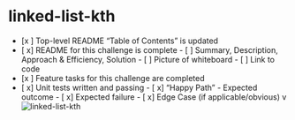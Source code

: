 # linked-list-kth

- [x ] Top-level README “Table of Contents” is updated
- [ x] README for this challenge is complete
       - [ ] Summary, Description, Approach & Efficiency, Solution
       - [ ] Picture of whiteboard
       - [ ] Link to code
- [x ] Feature tasks for this challenge are completed
- [ x] Unit tests written and passing
       - [ x] “Happy Path” - Expected outcome
       - [ x] Expected failure
       - [ x] Edge Case (if applicable/obvious)
v
![linked-list-kth](<Screenshot 2024-05-07 at 10.05.30 PM.png>)
